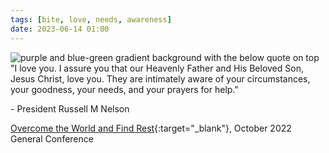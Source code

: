 ```yaml
---
tags: [bite, love, needs, awareness]
date: 2023-06-14 01:00
---
```


<img class="img-responsive" src="/assets/images/posts/the-They-are-aware-and-They-love-you.webp" alt="purple and blue-green gradient background with the below quote on top">
"I love you. I assure you that our Heavenly Father and His Beloved Son, Jesus Christ, love you. They are intimately aware of your circumstances, your goodness, your needs, and your prayers for help."

\- President Russell M Nelson

[Overcome the World and Find Rest](https://www.churchofjesuschrist.org/study/general-conference/2022/10/47nelson?id=p1&lang=eng#p1){:target="_blank"}, October 2022 General Conference
